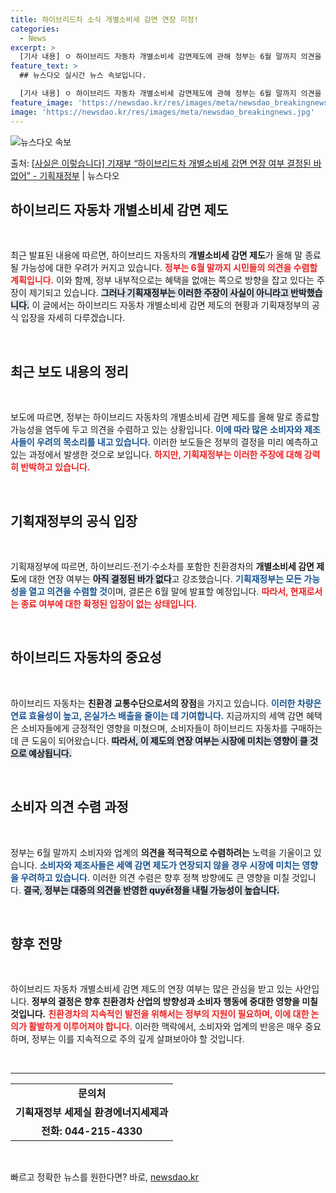 ```yaml
---
title: 하이브리드차 소식 개별소비세 감면 연장 미정!
categories:
  - News
excerpt: >
  [기사 내용] ㅇ 하이브리드 자동차 개별소비세 감면제도에 관해 정부는 6월 말까지 의견을 수렴한 후 결론을 …
feature_text: >
  ## 뉴스다오 실시간 뉴스 속보입니다.

  [기사 내용] ㅇ 하이브리드 자동차 개별소비세 감면제도에 관해 정부는 6월 말까지 의견을 수렴한 후 결론을 …
feature_image: 'https://newsdao.kr/res/images/meta/newsdao_breakingnews.jpg'
image: 'https://newsdao.kr/res/images/meta/newsdao_breakingnews.jpg'
---
```


![뉴스다오 속보](https://newsdao.kr/res/images/meta/newsdao_breakingnews.jpg)

<p>출처: <a href="https://newsdao.kr/3924" rel="dofollow">[사실은 이렇습니다] 기재부 “하이브리드차 개별소비세 감면 연장 여부 결정된 바 없어” - 기획재정부</a> | 뉴스다오</p>

<h2 data-ke-size="size26">하이브리드 자동차 개별소비세 감면 제도</h2>

<p data-ke-size="size16">&nbsp;</p>

최근 발표된 내용에 따르면, 하이브리드 자동차의 <b>개별소비세 감면 제도</b>가 올해 말 종료될 가능성에 대한 우려가 커지고 있습니다. <b><span style="color: #ee2323;">정부는 6월 말까지 시민들의 의견을 수렴할 계획입니다.</span></b> 이와 함께, 정부 내부적으로는 혜택을 없애는 쪽으로 방향을 잡고 있다는 주장이 제기되고 있습니다. <b><span style="background-color: #21538527;">그러나 기획재정부는 이러한 주장이 사실이 아니라고 반박했습니다.</span></b> 이 글에서는 하이브리드 자동차 개별소비세 감면 제도의 현황과 기획재정부의 공식 입장을 자세히 다루겠습니다.

<p data-ke-size="size16">&nbsp;</p>

<h2 data-ke-size="size26">최근 보도 내용의 정리</h2>

<p data-ke-size="size16">&nbsp;</p>

보도에 따르면, 정부는 하이브리드 자동차의 개별소비세 감면 제도를 올해 말로 종료할 가능성을 염두에 두고 의견을 수렴하고 있는 상황입니다. <b><span style="color: #1a5490;">이에 따라 많은 소비자와 제조사들이 우려의 목소리를 내고 있습니다.</span></b> 이러한 보도들은 정부의 결정을 미리 예측하고 있는 과정에서 발생한 것으로 보입니다. <b><span style="color: #ee2323;">하지만, 기획재정부는 이러한 주장에 대해 강력히 반박하고 있습니다.</span></b> 

<p data-ke-size="size16">&nbsp;</p>

<h2 data-ke-size="size26">기획재정부의 공식 입장</h2>

<p data-ke-size="size16">&nbsp;</p>

기획재정부에 따르면, 하이브리드·전기·수소차를 포함한 친환경차의 <b>개별소비세 감면 제도</b>에 대한 연장 여부는 <b><span style="background-color: #21538527;">아직 결정된 바가 없다</span></b>고 강조했습니다. <b><span style="color: #1a5490;">기획재정부는 모든 가능성을 열고 의견을 수렴할 것</span></b>이며, 결론은 6월 말에 발표할 예정입니다. <b><span style="color: #ee2323;">따라서, 현재로서는 종료 여부에 대한 확정된 입장이 없는 상태입니다.</span></b>

<p data-ke-size="size16">&nbsp;</p>

<h2 data-ke-size="size26">하이브리드 자동차의 중요성</h2>

<p data-ke-size="size16">&nbsp;</p>

하이브리드 자동차는 <b>친환경 교통수단으로서의 장점</b>을 가지고 있습니다. <b><span style="color: #1a5490;">이러한 차량은 연료 효율성이 높고, 온실가스 배출을 줄이는 데 기여합니다.</span></b> 지금까지의 세액 감면 혜택은 소비자들에게 긍정적인 영향을 미쳤으며, 소비자들이 하이브리드 자동차를 구매하는 데 큰 도움이 되어왔습니다. <b><span style="background-color: #21538527;">따라서, 이 제도의 연장 여부는 시장에 미치는 영향이 클 것으로 예상됩니다.</span></b>

<p data-ke-size="size16">&nbsp;</p>

<h2 data-ke-size="size26">소비자 의견 수렴 과정</h2>

<p data-ke-size="size16">&nbsp;</p>

정부는 6월 말까지 소비자와 업계의 <b>의견을 적극적으로 수렴하려는</b> 노력을 기울이고 있습니다. <b><span style="color: #1a5490;">소비자와 제조사들은 세액 감면 제도가 연장되지 않을 경우 시장에 미치는 영향을 우려하고 있습니다.</span></b> 이러한 의견 수렴은 향후 정책 방향에도 큰 영향을 미칠 것입니다. <b><span style="background-color: #21538527;">결국, 정부는 대중의 의견을 반영한 quyết정을 내릴 가능성이 높습니다.</span></b>

<p data-ke-size="size16">&nbsp;</p>

<h2 data-ke-size="size26">향후 전망</h2>

<p data-ke-size="size16">&nbsp;</p>

하이브리드 자동차 개별소비세 감면 제도의 연장 여부는 많은 관심을 받고 있는 사안입니다. <b>정부의 결정은 향후 친환경차 산업의 방향성과 소비자 행동에 중대한 영향을 미칠 것입니다.</b> <b><span style="color: #ee2323;">친환경차의 지속적인 발전을 위해서는 정부의 지원이 필요하며, 이에 대한 논의가 활발하게 이루어져야 합니다.</span></b> 이러한 맥락에서, 소비자와 업계의 반응은 매우 중요하며, 정부는 이를 지속적으로 주의 깊게 살펴보아야 할 것입니다.

<p data-ke-size="size16">&nbsp;</p>

<hr>

<table style="width: 100%;">
    <tr>
        <td style="text-align: center; height: 17px;"><b>문의처</b></td>
    </tr>
    <tr>
        <td style="text-align: center; height: 17px;"><b>기획재정부 세제실 환경에너지세제과</b></td>
    </tr>
    <tr>
        <td style="text-align: center; height: 17px;"><b>전화: 044-215-4330</b></td>
    </tr>
</table>

<p data-ke-size="size16">&nbsp;</p> 

빠르고 정확한 뉴스를 원한다면? 바로, <a href="https://newsdao.kr" rel="dofollow">newsdao.kr</a>


